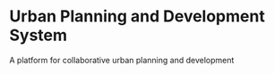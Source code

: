 # Urban Planning and Development System
A platform for collaborative urban planning and development
